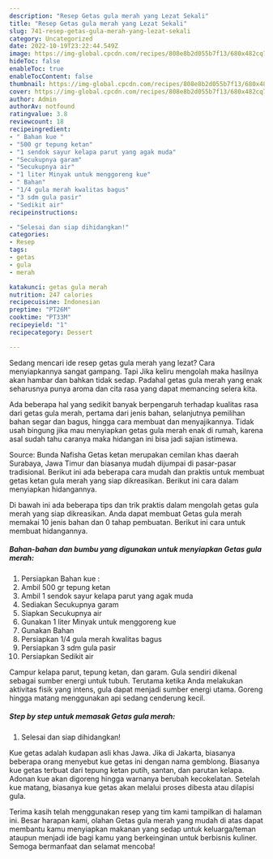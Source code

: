 ```yaml
---
description: "Resep Getas gula merah yang Lezat Sekali"
title: "Resep Getas gula merah yang Lezat Sekali"
slug: 741-resep-getas-gula-merah-yang-lezat-sekali
category: Uncategorized
date: 2022-10-19T23:22:44.549Z
image: https://img-global.cpcdn.com/recipes/808e8b2d055b7f13/680x482cq70/getas-gula-merah-foto-resep-utama.jpg
hideToc: false
enableToc: true
enableTocContent: false
thumbnail: https://img-global.cpcdn.com/recipes/808e8b2d055b7f13/680x482cq70/getas-gula-merah-foto-resep-utama.jpg
cover: https://img-global.cpcdn.com/recipes/808e8b2d055b7f13/680x482cq70/getas-gula-merah-foto-resep-utama.jpg
author: Admin
authorAv: notfound
ratingvalue: 3.8
reviewcount: 18
recipeingredient:
- " Bahan kue "
- "500 gr tepung ketan"
- "1 sendok sayur kelapa parut yang agak muda"
- "Secukupnya garam"
- "Secukupnya air"
- "1 liter Minyak untuk menggoreng kue"
- " Bahan"
- "1/4 gula merah kwalitas bagus"
- "3 sdm gula pasir"
- "Sedikit air"
recipeinstructions:

- "Selesai dan siap dihidangkan!"
categories:
- Resep
tags:
- getas
- gula
- merah

katakunci: getas gula merah 
nutrition: 247 calories
recipecuisine: Indonesian
preptime: "PT26M"
cooktime: "PT33M"
recipeyield: "1"
recipecategory: Dessert

---
```



Sedang mencari ide resep getas gula merah yang lezat? Cara menyiapkannya sangat gampang. Tapi Jika keliru mengolah maka hasilnya akan hambar dan bahkan tidak sedap. Padahal getas gula merah yang enak seharusnya punya aroma dan cita rasa yang dapat memancing selera kita.


Ada beberapa hal yang sedikit banyak berpengaruh terhadap kualitas rasa dari getas gula merah, pertama dari jenis bahan, selanjutnya pemilihan bahan segar dan bagus, hingga cara membuat dan menyajikannya. Tidak usah bingung jika mau menyiapkan getas gula merah enak di rumah, karena asal sudah tahu caranya maka hidangan ini bisa jadi sajian istimewa.

Source: Bunda Nafisha Getas ketan merupakan cemilan khas daerah Surabaya, Jawa Timur dan biasanya mudah dijumpai di pasar-pasar tradisional. Berikut ini ada beberapa cara mudah dan praktis untuk membuat getas ketan gula merah yang siap dikreasikan. Berikut ini cara dalam menyiapkan hidangannya.


Di bawah ini ada beberapa tips dan trik praktis dalam mengolah getas gula merah yang siap dikreasikan. Anda dapat membuat Getas gula merah memakai 10 jenis bahan dan 0 tahap pembuatan. Berikut ini cara untuk membuat hidangannya.

<!--inarticleads1-->

##### Bahan-bahan dan bumbu yang digunakan untuk menyiapkan Getas gula merah:

1. Persiapkan  Bahan kue :
1. Ambil 500 gr tepung ketan
1. Ambil 1 sendok sayur kelapa parut yang agak muda
1. Sediakan Secukupnya garam
1. Siapkan Secukupnya air
1. Gunakan 1 liter Minyak untuk menggoreng kue
1. Gunakan  Bahan
1. Persiapkan 1/4 gula merah kwalitas bagus
1. Persiapkan 3 sdm gula pasir
1. Persiapkan Sedikit air


Campur kelapa parut, tepung ketan, dan garam. Gula sendiri dikenal sebagai sumber energi untuk tubuh. Terutama ketika Anda melakukan aktivitas fisik yang intens, gula dapat menjadi sumber energi utama. Goreng hingga matang menggunakan api sedang cenderung kecil. 

<!--inarticleads2-->

##### Step by step untuk memasak Getas gula merah:


1. Selesai dan siap dihidangkan!

Kue getas adalah kudapan asli khas Jawa. Jika di Jakarta, biasanya beberapa orang menyebut kue getas ini dengan nama gemblong. Biasanya kue getas terbuat dari tepung ketan putih, santan, dan parutan kelapa. Adonan kue akan digoreng hingga warnanya berubah kecokelatan. Setelah kue matang, biasanya kue getas akan melalui proses dibesta atau dilapisi gula. 

Terima kasih telah menggunakan resep yang tim kami tampilkan di halaman ini. Besar harapan kami, olahan Getas gula merah yang mudah di atas dapat membantu kamu menyiapkan makanan yang sedap untuk keluarga/teman ataupun menjadi ide bagi kamu yang berkeinginan untuk berbisnis kuliner. Semoga bermanfaat dan selamat mencoba!
